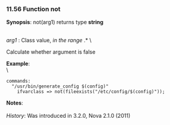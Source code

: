 ### 11.56 Function not

**Synopsis**: not(arg1) returns type **string**

\
 *arg1* : Class value, *in the range* .\* \

Calculate whether argument is false

**Example**:\
 \

    commands:
      "/usr/bin/generate_config $(config)"
        ifvarclass => not(fileexists("/etc/config/$(config)"));

**Notes**:\
 \
 *History*: Was introduced in 3.2.0, Nova 2.1.0 (2011)
